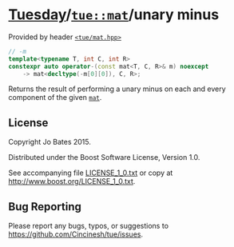 [Tuesday](../../../README.md)/[`tue::mat`](../../headers/mat.md)/unary minus
============================================================================
Provided by header [`<tue/mat.hpp>`](../../headers/mat.md)

```c++
// -m
template<typename T, int C, int R>
constexpr auto operator-(const mat<T, C, R>& m) noexcept
    -> mat<decltype(-m[0][0]), C, R>;
```

Returns the result of performing a unary minus on each and every component of
the given [`mat`](../../headers/mat.md).

License
-------
Copyright Jo Bates 2015.

Distributed under the Boost Software License, Version 1.0.

See accompanying file [LICENSE_1_0.txt](../../../LICENSE_1_0.txt) or copy at
http://www.boost.org/LICENSE_1_0.txt.

Bug Reporting
-------------
Please report any bugs, typos, or suggestions to
https://github.com/Cincinesh/tue/issues.
